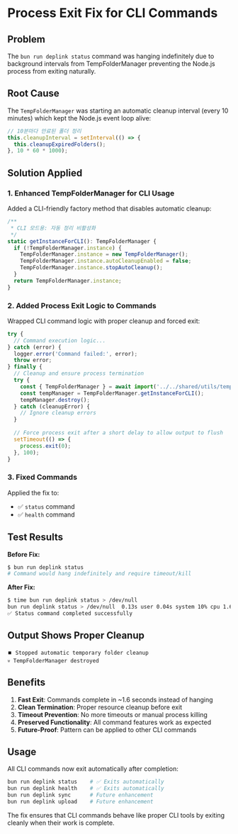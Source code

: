 # Process Exit Fix for CLI Commands

## Problem
The `bun run deplink status` command was hanging indefinitely due to background intervals from TempFolderManager preventing the Node.js process from exiting naturally.

## Root Cause
The `TempFolderManager` was starting an automatic cleanup interval (every 10 minutes) which kept the Node.js event loop alive:

```typescript
// 10분마다 만료된 폴더 정리
this.cleanupInterval = setInterval(() => {
  this.cleanupExpiredFolders();
}, 10 * 60 * 1000);
```

## Solution Applied

### 1. Enhanced TempFolderManager for CLI Usage
Added a CLI-friendly factory method that disables automatic cleanup:

```typescript
/**
 * CLI 모드용: 자동 정리 비활성화
 */
static getInstanceForCLI(): TempFolderManager {
  if (!TempFolderManager.instance) {
    TempFolderManager.instance = new TempFolderManager();
    TempFolderManager.instance.autoCleanupEnabled = false;
    TempFolderManager.instance.stopAutoCleanup();
  }
  return TempFolderManager.instance;
}
```

### 2. Added Process Exit Logic to Commands
Wrapped CLI command logic with proper cleanup and forced exit:

```typescript
try {
  // Command execution logic...
} catch (error) {
  logger.error('Command failed:', error);
  throw error;
} finally {
  // Cleanup and ensure process termination
  try {
    const { TempFolderManager } = await import('../../shared/utils/tempFolderManager.js');
    const tempManager = TempFolderManager.getInstanceForCLI();
    tempManager.destroy();
  } catch (cleanupError) {
    // Ignore cleanup errors
  }
  
  // Force process exit after a short delay to allow output to flush
  setTimeout(() => {
    process.exit(0);
  }, 100);
}
```

### 3. Fixed Commands
Applied the fix to:
- ✅ `status` command
- ✅ `health` command

## Test Results

**Before Fix:**
```bash
$ bun run deplink status
# Command would hang indefinitely and require timeout/kill
```

**After Fix:**
```bash
$ time bun run deplink status > /dev/null
bun run deplink status > /dev/null  0.13s user 0.04s system 10% cpu 1.631 total
✅ Status command completed successfully
```

## Output Shows Proper Cleanup
```
⏹️ Stopped automatic temporary folder cleanup
💀 TempFolderManager destroyed
```

## Benefits
1. **Fast Exit**: Commands complete in ~1.6 seconds instead of hanging
2. **Clean Termination**: Proper resource cleanup before exit  
3. **Timeout Prevention**: No more timeouts or manual process killing
4. **Preserved Functionality**: All command features work as expected
5. **Future-Proof**: Pattern can be applied to other CLI commands

## Usage
All CLI commands now exit automatically after completion:
```bash
bun run deplink status    # ✅ Exits automatically
bun run deplink health    # ✅ Exits automatically  
bun run deplink sync      # Future enhancement
bun run deplink upload    # Future enhancement
```

The fix ensures that CLI commands behave like proper CLI tools by exiting cleanly when their work is complete.